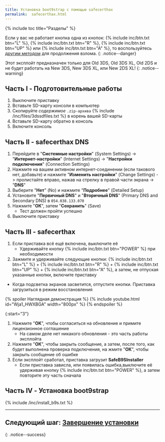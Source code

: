 ```yaml
---
title: Установка boot9strap с помощью safecerthax
permalink:  safecerthax.html
---
```

{% include toc title="Разделы" %}

Если у вас не работает кнопка одна из кнопок: {% include inc/btn.txt btn="L" %}, {% include inc/btn.txt btn="R" %}, {% include inc/btn.txt btn="UP" %} или {% include inc/btn.txt btn="A" %}, то воспользуйтесь [другим методом](fredtool) для продолжения взлома.
{: .notice--danger}

Этот эксплойт предназначен только для Old 3DS, Old 3DS XL, Old 2DS и не будет работать на New 3DS, New 3DS XL, или New 2DS XL!
{: .notice--warning}

## Часть I - Подготовительные работы

1. Выключите приставку
1. Вставьте SD-карту консоли в компьютер
1. Скопируйте _содержимое_ `.zip-архива` {% include /inc/files/3dssdfiles.txt %} в корень вашей SD-карты
1. Вставьте SD-карту обратно в консоль
1. Включите консоль

## Часть II - safecerthax DNS

1. Перейдите в "**Системные настройки**" (System Settings) -> "**Интернет-настройки**" (Internet Settings) -> "**Настройки подключения**" (Connection Settings)
1. Нажмите на вашем активном интернет-соединении (если такового нет, добавьте) и нажмите "**Изменить настройки**" (Change Settings) -> пролистайте вправо, нажав на стрелку в правой части экрана -> "**DNS**"
1. Выберите "**Нет**" (No) и нажмите "**Подробнее**" (Detailed Setup)
1. Установите  "**Первичный DNS**" и "**Вторичный DNS**" (Primary DNS and Secondary DNS) в `054.038.133.070`
1. Нажмите "**ОК**", затем "**Сохранить**" (Save)
	* Тест должен пройти успешно
1. Выключите приставку

## Часть III - safecerthax

1. Если приставка всё ещё включена, выключите её 
    * Удерживайте кнопку {% include inc/btn.txt btn="POWER" %} при необходимости 
1. Зажмите и удерживайте следующие кнопки: {% include inc/btn.txt btn="L" %} + {% include inc/btn.txt btn="R" %} + {% include inc/btn.txt btn="UP" %} + {% include inc/btn.txt btn="A" %}, а затем, не отпуская указанные кнопки, включите приставку
  + Когда подсветка экранов засветится, отпустите кнопки. Приставка загрузиться в режим восстановления

{% spoiler Наглядная демонстрация %}
	{% include youtube.html id="Wja1_HWXBGA" width="800px" %}
{% endspoiler %}

{:start="3"}
1. Нажмите "**OK**", чтобы согласиться на обновление и примите лицензионное соглашение
	* На самом деле нет никакого обновления - это часть работы эксплойта
1. Нажмите "**ОК**", чтобы закрыть сообщение, а затем, после того, как будет выполнена проверка подключения, на жмите "**ОК**", чтобы закрыть сообщение об ошибке
1. Если эксплойт сработал, приставка загрузит **SafeB9SInstaller**
	* Если приставка зависла, или появилась ошибка,выключите её удерживая кнопку {% include inc/btn.txt btn="POWER" %}, а затем повторите эту часть сначала

## Часть IV - Установка boot9strap

{% include /inc/install_b9s.txt %}


___

## **Следующий шаг:** [Завершение установки](finalizing-setup)
{: .notice--success}